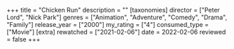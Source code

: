 +++
title = "Chicken Run"
description = ""
[taxonomies]
director = ["Peter Lord", "Nick Park"] 
genres = ["Animation", "Adventure", "Comedy", "Drama", "Family"]
release_year = ["2000"]
my_rating = ["4"]
consumed_type = ["Movie"]
[extra]
rewatched = ["2021-02-06"]
date = 2022-02-06
reviewed = false
+++


